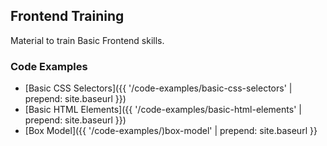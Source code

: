 ## Frontend Training

Material to train Basic Frontend skills.

### Code Examples

- [Basic CSS Selectors]({{ '/code-examples/basic-css-selectors' | prepend: site.baseurl }})
- [Basic HTML Elements]({{ '/code-examples/basic-html-elements' | prepend: site.baseurl }})
- [Box Model]({{ '/code-examples/)box-model' | prepend: site.baseurl }}
